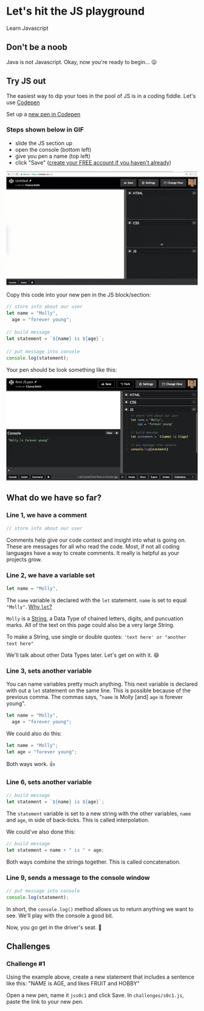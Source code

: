 # Let's hit the JS playground

Learn Javascript

## Don't be a noob

Java is not Javascript.
Okay, now you're ready to begin... 😛

## Try JS out

The easiest way to dip your toes in the pool of JS is in a coding fiddle. Let's use [Codepen](codepen.io)

Set up a [new pen in Codepen](codepen.io/pen)

### Steps shown below in GIF

* slide the JS section up
* open the console (bottom left)
* give you pen a name (top left)
* click "Save" ([create your FREE account if you haven't already](https://codepen.io/accounts/signup/user/free))

![set up Codepen for javascript](img/stage-0-ready-codepen.gif)

Copy this code into your new pen in the JS block/section:

```javascript
// store info about our user
let name = "Molly",
  age = "forever young";

// build message
let statement = `${name} is ${age}`;

// put message into console
console.log(statement);
```

Your pen should be look something like this:

![set up Codepen with first JS added](img/stage-0-ready-codepen-js-added.jpg)

## What do we have so far?

### Line 1, we have a comment

```javascript
// store info about our user
```

Comments help give our code context and insight into what is going on. These are messages for all who read the code. Most, if not all coding languages have a way to create comments. It really is helpful as your projects grow.

### Line 2, we have a variable set

```javascript
let name = "Molly",
```

The `name` variable is declared with the `let` statement. `name` is set to equal `"Molly"`. [Why `let`?](https://stackoverflow.com/questions/37916940/why-was-the-name-let-chosen-for-block-scoped-variable-declarations-in-javascri)

`Molly` is a [String](https://developer.mozilla.org/en-US/docs/Web/JavaScript/Reference/Global_Objects/String), a Data Type of chained letters, digits, and puncuation marks. All of the text on this page could also be a very large String.

To make a String, use single or double quotes: `'text here' or "another text here"`

We'll talk about other Data Types later. Let's get on with it. 😄

### Line 3, sets another variable

You can name variables pretty much anything. This next variable is declared with out a `let` statement on the same line. This is possible because of the previous comma. The commas says, "`name` is Molly [and] `age` is forever young".

```javascript
let name = "Molly",
  age = "forever young";
```

We could also do this:

```javascript
let name = "Molly";
let age = "forever young";
```

Both ways work. 👍

### Line 6, sets another variable

```javascript
// build message
let statement = `${name} is ${age}`;
```

The `statement` variable is set to a new string with the other variables, `name` and `age`, in side of back-ticks. This is called interpolation.

We could've also done this:

```javascript
// build message
let statement = name + " is " + age;
```

Both ways combine the strings together. This is called concatenation.

### Line 9, sends a message to the console window

```javascript
// put message into console
console.log(statement);
```

In short, the `console.log()` method allows us to return anything we want to see. We'll play with the console a good bit.

Now, you go get in the driver's seat. 🚗

## Challenges

### Challenge #1

Using the example above, create a new statement that includes a sentence like this:
"NAME is AGE, and likes FRUIT and HOBBY"

Open a new pen, name it `jss0c1` and click Save.
In `challenges/s0c1.js`, paste the link to your new pen.
